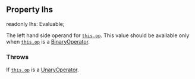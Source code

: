 ## Property lhs

<declaration>

<flag class="readonly">readonly</flag> lhs: Evaluable;

</declaration>

The left hand side operand for [`this.op`](reference/v/0.2.1/quantities/Scalar.Expression/op).
This value should be available only when [`this.op`](reference/v/0.2.1/quantities/Scalar.Expression/op)
is a [BinaryOperator](reference/v/0.2.1/core/operators/BinaryOperator).

### Throws
 If [`this.op`](reference/v/0.2.1/quantities/Scalar.Expression/op) is a
 [UnaryOperator](reference/v/0.2.1/core/operators/UnaryOperator).